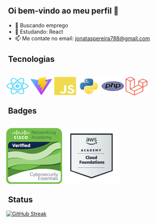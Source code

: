 ## &nbsp;Oi bem-vindo ao meu perfil 👋

- 🔭 Buscando emprego
- 🌱 Estudando: React
- 📫 Me contate no email: jonataspereira788@gmail.com

## &nbsp;Tecnologias

<div style="display: inline_block"><br>
  <img align="center" alt="Jol-React" height="50" width="60" src="https://raw.githubusercontent.com/devicons/devicon/master/icons/react/react-original.svg">
  <img align="center" alt="Jol-Vite" height="50" width="60" src="https://raw.githubusercontent.com/devicons/devicon/refs/heads/master/icons/vitejs/vitejs-original.svg">
  <img align="center" alt="Jol-Js" height="50" width="60" src="https://raw.githubusercontent.com/devicons/devicon/master/icons/javascript/javascript-plain.svg">
  <img align="center" alt="Jol-Python" height="50" width="60" src="https://raw.githubusercontent.com/devicons/devicon/master/icons/python/python-original.svg">
  <img align="center" alt="Jol-Csharp" height="50" width="60" src="https://raw.githubusercontent.com/devicons/devicon/master/icons/php/php-original.svg">
  <img align="center" alt="Jol-Laravel" height="50" width="60" src="https://raw.githubusercontent.com/devicons/devicon/refs/heads/master/icons/laravel/laravel-original.svg">
</div>

## &nbsp;Badges
<div style="display: inline_block"><br>
  <img align="center" alt="Cybersecurity-Essentials" height="150" width="150" src="assets/cybersecurity-essentials.png">
  <img align="center" alt="aws-academy-cloud-foundations" height="150" width="150" src="assets/aws-academy-graduate-aws-academy-cloud-foundations.png">
</div>

## &nbsp;Status

[![GitHub Streak](https://streak-stats.demolab.com?user=Rasanhii&theme=omni&locale=pt_BR&date_format=j%20M%5B%20Y%5D&currStreakNum=E973D3&stroke=EBA8D844&sideLabels=E973D3&currStreakLabel=E973D3)](https://git.io/streak-stats)
